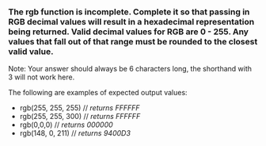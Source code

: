 ### The rgb function is incomplete. Complete it so that passing in RGB decimal values will result in a hexadecimal representation being returned. Valid decimal values for RGB are 0 - 255. Any values that fall out of that range must be rounded to the closest valid value.

Note: Your answer should always be 6 characters long, the shorthand with 3 will not work here.

The following are examples of expected output values:

* rgb(255, 255, 255) // _returns FFFFFF_
* rgb(255, 255, 300) // _returns FFFFFF_
* rgb(0,0,0) // _returns 000000_
* rgb(148, 0, 211) // _returns 9400D3_